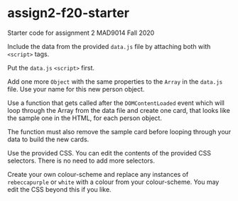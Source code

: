 # assign2-f20-starter
Starter code for assignment 2 MAD9014 Fall 2020

Include the data from the provided `data.js` file by attaching both with `<script>` tags.

Put the `data.js` `<script>` first.

Add one more `Object` with the same properties to the `Array` in the `data.js` file. Use your name for this new person object.

Use a function that gets called after the `DOMContentLoaded` event which will loop through the Array from the data file and create one card, that looks like the sample one in the HTML, for each person object.

The function must also remove the sample card before looping through your data to build the new cards. 

Use the provided CSS. You can edit the contents of the provided CSS selectors. There is no need to add more selectors. 

Create your own colour-scheme and replace any instances of `rebeccapurple` or `white` with a colour from your colour-scheme. You may edit the CSS beyond this if you like.
